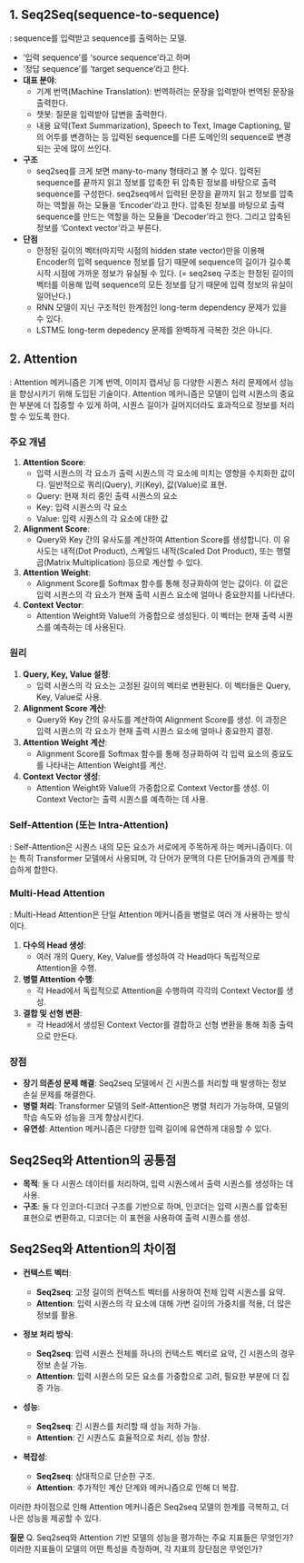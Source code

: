 ## 1. Seq2Seq(sequence-to-sequence)

: sequence를 입력받고 sequence를 출력하는 모델.

- ‘입력 sequence’를 ‘source sequence’라고 하며
- ‘정답 sequence’를 ‘target sequence’라고 한다.
- **대표 분야**:
    - 기계 번역(Machine Translation): 번역하려는 문장을 입력받아 번역된 문장을 출력한다.
    - 챗봇: 질문을 입력받아 답변을 출력한다.
    - 내용 요약(Text Summarization), Speech to Text, Image Captioning, 말의 어투를 변경하는 등 입력된 sequence를 다른 도메인의 sequence로 변경되는 곳에 많이 쓰인다.
- **구조**
    - seq2seq를 크게 보면 many-to-many 형태라고 볼 수 있다. 입력된 sequence를 끝까지 읽고 정보를 압축한 뒤 압축된 정보를 바탕으로 출력 sequence를 구성한다. seq2seq에서 입력된 문장을 끝까지 읽고 정보를 압축하는 역할을 하는 모듈을 ‘Encoder’라고 한다. 압축된 정보를 바탕으로 출력 sequence를 만드는 역할을 하는 모듈을 ‘Decoder’라고 한다. 그리고 압축된 정보를 ‘Context vector’라고 부른다.
- **단점**
    - 한정된 길이의 벡터(마지막 시점의 hidden state vector)만을 이용해 Encoder의 입력 sequence 정보를 담기 때문에 sequence의 길이가 길수록 시작 시점에 가까운 정보가 유실될 수 있다. (= seq2seq 구조는 한정된 길이의 벡터를 이용해 입력 sequence의 모든 정보를 담기 때문에 입력 정보의 유실이 일어난다.)
    - RNN 모델이 지닌 구조적인 한계점인 long-term dependency 문제가 있을 수 있다.
    - LSTM도 long-term depedency 문제를 완벽하게 극복한 것은 아니다.
 
      
## 2. Attention

: Attention 메커니즘은 기계 번역, 이미지 캡셔닝 등 다양한 시퀀스 처리 문제에서 성능을 향상시키기 위해 도입된 기술이다. Attention 메커니즘은 모델이 입력 시퀀스의 중요한 부분에 더 집중할 수 있게 하여, 시퀀스 길이가 길어지더라도 효과적으로 정보를 처리할 수 있도록 한다. 

### 주요 개념

1. **Attention Score**:
    - 입력 시퀀스의 각 요소가 출력 시퀀스의 각 요소에 미치는 영향을 수치화한 값이다. 일반적으로 쿼리(Query), 키(Key), 값(Value)로 표현.
    - Query: 현재 처리 중인 출력 시퀀스의 요소
    - Key: 입력 시퀀스의 각 요소
    - Value: 입력 시퀀스의 각 요소에 대한 값
2. **Alignment Score**:
    - Query와 Key 간의 유사도를 계산하여 Attention Score를 생성합니다. 이 유사도는 내적(Dot Product), 스케일드 내적(Scaled Dot Product), 또는 행렬 곱(Matrix Multiplication) 등으로 계산할 수 있다.
3. **Attention Weight**:
    - Alignment Score를 Softmax 함수를 통해 정규화하여 얻는 값이다. 이 값은 입력 시퀀스의 각 요소가 현재 출력 시퀀스 요소에 얼마나 중요한지를 나타낸다.
4. **Context Vector**:
    - Attention Weight와 Value의 가중합으로 생성된다. 이 벡터는 현재 출력 시퀀스를 예측하는 데 사용된다.

### 원리

1. **Query, Key, Value 설정**:
    - 입력 시퀀스의 각 요소는 고정된 길이의 벡터로 변환된다. 이 벡터들은 Query, Key, Value로 사용.
2. **Alignment Score 계산**:
    - Query와 Key 간의 유사도를 계산하여 Alignment Score를 생성. 이 과정은 입력 시퀀스의 각 요소가 현재 출력 시퀀스 요소에 얼마나 중요한지 결정.
3. **Attention Weight 계산**:
    - Alignment Score를 Softmax 함수를 통해 정규화하여 각 입력 요소의 중요도를 나타내는 Attention Weight를 계산.
4. **Context Vector 생성**:
    - Attention Weight와 Value의 가중합으로 Context Vector를 생성. 이 Context Vector는 출력 시퀀스를 예측하는 데 사용.

### Self-Attention (또는 Intra-Attention)

: Self-Attention은 시퀀스 내의 모든 요소가 서로에게 주목하게 하는 메커니즘이다. 이는 특히 Transformer 모델에서 사용되며, 각 단어가 문맥의 다른 단어들과의 관계를 학습하게 합한다.

### Multi-Head Attention

: Multi-Head Attention은 단일 Attention 메커니즘을 병렬로 여러 개 사용하는 방식이다. 

1. **다수의 Head 생성**:
    - 여러 개의 Query, Key, Value를 생성하여 각 Head마다 독립적으로 Attention을 수행.
2. **병렬 Attention 수행**:
    - 각 Head에서 독립적으로 Attention을 수행하여 각각의 Context Vector를 생성.
3. **결합 및 선형 변환**:
    - 각 Head에서 생성된 Context Vector를 결합하고 선형 변환을 통해 최종 출력으로 만든다.

### 장점

- **장기 의존성 문제 해결**: Seq2seq 모델에서 긴 시퀀스를 처리할 때 발생하는 정보 손실 문제를 해결한다.
- **병렬 처리**: Transformer 모델의 Self-Attention은 병렬 처리가 가능하여, 모델의 학습 속도와 성능을 크게 향상시킨다.
- **유연성**: Attention 메커니즘은 다양한 입력 길이에 유연하게 대응할 수 있다.

## Seq2Seq와 Attention의 공통점
- **목적**: 둘 다 시퀀스 데이터를 처리하여, 입력 시퀀스에서 출력 시퀀스를 생성하는 데 사용.
- **구조**: 둘 다 인코더-디코더 구조를 기반으로 하며, 인코더는 입력 시퀀스를 압축된 표현으로 변환하고, 디코더는 이 표현을 사용하여 출력 시퀀스를 생성.

## Seq2Seq와 Attention의 차이점

- **컨텍스트 벡터**:
  - **Seq2seq**: 고정 길이의 컨텍스트 벡터를 사용하여 전체 입력 시퀀스를 요약.
  - **Attention**: 입력 시퀀스의 각 요소에 대해 가변 길이의 가중치를 적용, 더 많은 정보를 활용.

- **정보 처리 방식**:
  - **Seq2seq**: 입력 시퀀스 전체를 하나의 컨텍스트 벡터로 요약, 긴 시퀀스의 경우 정보 손실 가능.
  - **Attention**: 입력 시퀀스의 모든 요소를 가중합으로 고려, 필요한 부분에 더 집중 가능.

- **성능**:
  - **Seq2seq**: 긴 시퀀스를 처리할 때 성능 저하 가능.
  - **Attention**: 긴 시퀀스도 효율적으로 처리, 성능 향상.

- **복잡성**:
  - **Seq2seq**: 상대적으로 단순한 구조.
  - **Attention**: 추가적인 계산 단계와 메커니즘으로 인해 더 복잡.

이러한 차이점으로 인해 Attention 메커니즘은 Seq2seq 모델의 한계를 극복하고, 더 나은 성능을 제공할 수 있다.

**질문** 
Q. Seq2seq와 Attention 기반 모델의 성능을 평가하는 주요 지표들은 무엇인가? 이러한 지표들이 모델의 어떤 특성을 측정하며, 각 지표의 장단점은 무엇인가?
  
